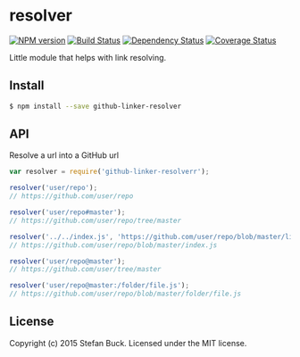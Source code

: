 # resolver 
[![NPM version][npm-image]][npm-url] [![Build Status][travis-image]][travis-url] [![Dependency Status][daviddm-url]][daviddm-image] [![Coverage Status][coveralls-image]][coveralls-url]

Little module that helps with link resolving.

## Install

```bash
$ npm install --save github-linker-resolver
```


## API

Resolve a url into a GitHub url

```javascript
var resolver = require('github-linker-resolverr');

resolver('user/repo'); 
// https://github.com/user/repo

resolver('user/repo#master'); 
// https://github.com/user/repo/tree/master

resolver('../../index.js', 'https://github.com/user/repo/blob/master/lib/utils/math.js'); 
// https://github.com/user/repo/blob/master/index.js

resolver('user/repo@master'); 
// https://github.com/user/tree/master

resolver('user/repo@master:/folder/file.js');
// https://github.com/user/repo/blob/master/folder/file.js
```




## License

Copyright (c) 2015 Stefan Buck. Licensed under the MIT license.



[npm-url]: https://npmjs.org/package/github-linker-resolver
[npm-image]: https://badge.fury.io/js/github-linker-resolver.svg
[travis-url]: https://travis-ci.org/github-linker/resolver
[travis-image]: https://travis-ci.org/github-linker/resolver.svg?branch=master
[daviddm-url]: https://david-dm.org/github-linker/resolver.svg?theme=shields.io
[daviddm-image]: https://david-dm.org/github-linker/resolver
[coveralls-url]: https://coveralls.io/r/github-linker/resolver
[coveralls-image]: https://coveralls.io/repos/github-linker/resolver/badge.png
